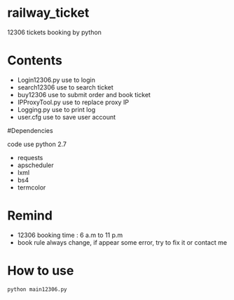 # railway_ticket
12306 tickets booking by python

# Contents

* Login12306.py use to login
* search12306 use to search ticket
* buy12306 use to submit order and book ticket
* IPProxyTool.py use to replace proxy IP
* Logging.py use to print log
* user.cfg use to save user account

#Dependencies

code use python 2.7

* requests
* apscheduler
* lxml
* bs4
* termcolor


# Remind

* 12306 booking time : 6 a.m to 11 p.m
* book rule always change, if appear some error, try to fix it or contact me

# How to use

```python
python main12306.py
```

